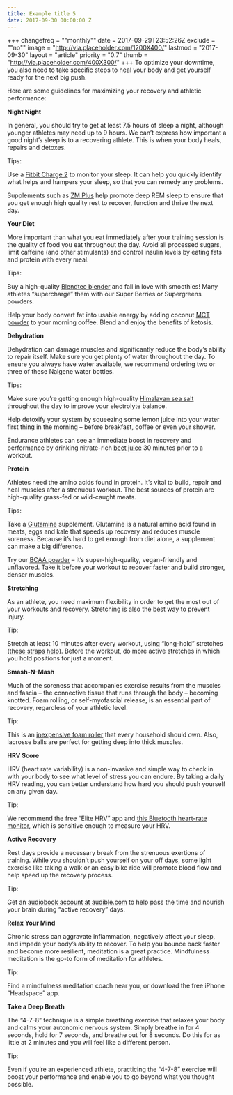 ```yaml
---
title: Example title 5
date: 2017-09-30 00:00:00 Z
---
```


+++
changefreq = "\"monthly\""
date = 2017-09-29T23:52:26Z
exclude = "\"no\""
image = "http://via.placeholder.com/1200X400/"
lastmod = "2017-09-30"
layout = "article"
priority = "0.7"
thumb = "http://via.placeholder.com/400X300/"
+++
To optimize your downtime, you also need to take specific steps to heal your body and get yourself ready for the next big push.

Here are some guidelines for maximizing your recovery and athletic performance:

**Night Night**

In general, you should try to get at least 7.5 hours of sleep a night, although younger athletes may need up to 9 hours. We can’t express how important a good night’s sleep is to a recovering athlete. This is when your body heals, repairs and detoxes.

Tips:

Use a [Fitbit Charge 2](https://www.amazon.com/gp/product/B01K9S260E/ref=as_li_tl?ie=UTF8&tag=a0d30946-20&camp=1789&creative=9325&linkCode=as2&creativeASIN=B01K9S260E&linkId=1056efde1b7b26265caa624f08c9cac9) to monitor your sleep. It can help you quickly identify what helps and hampers your sleep, so that you can remedy any problems.

Supplements such as [ZM Plus](https://www.amrapnutrition.com/products/zm-plus/) help promote deep REM sleep to ensure that you get enough high quality rest to recover, function and thrive the next day.

**Your Diet**

More important than what you eat immediately after your training session is the quality of food you eat throughout the day. Avoid all processed sugars, limit caffeine (and other stimulants) and control insulin levels by eating fats and protein with every meal.

Tips:

Buy a high-quality [Blendtec blender](https://www.amazon.com/gp/product/B000GIGZXM/ref=as_li_tl?ie=UTF8&tag=a0d30946-20&camp=1789&creative=9325&linkCode=as2&creativeASIN=B000GIGZXM&linkId=55dfa5e49fd54b289d10dfab5d64ef91) and fall in love with smoothies! Many athletes “supercharge” them with our Super Berries or Supergreens powders.

Help your body convert fat into usable energy by adding coconut [MCT powder](https://www.amrapnutrition.com/products/mct-powder/) to your morning coffee. Blend and enjoy the benefits of ketosis.

**Dehydration**

Dehydration can damage muscles and significantly reduce the body’s ability to repair itself. Make sure you get plenty of water throughout the day. To ensure you always have water available, we recommend ordering two or three of these Nalgene water bottles.

Tips:

Make sure you’re getting enough high-quality [Himalayan sea salt](https://www.amazon.com/gp/product/B00IZL255O/ref=as_li_tl?ie=UTF8&tag=a0d30946-20&camp=1789&creative=9325&linkCode=as2&creativeASIN=B00IZL255O&linkId=b659cd3e5dfd2bb35acc5eed3b346f91) throughout the day to improve your electrolyte balance.

Help detoxify your system by squeezing some lemon juice into your water first thing in the morning – before breakfast, coffee or even your shower.

Endurance athletes can see an immediate boost in recovery and performance by drinking nitrate-rich [beet juice](https://www.amrapnutrition.com/products/beet-nitrates/) 30 minutes prior to a workout.

**Protein**

Athletes need the amino acids found in protein. It’s vital to build, repair and heal muscles after a strenuous workout. The best sources of protein are high-quality grass-fed or wild-caught meats.

Tips:

Take a [Glutamine](https://www.amrapnutrition.com/products/glutamine/) supplement. Glutamine is a natural amino acid found in meats, eggs and kale that speeds up recovery and reduces muscle soreness. Because it’s hard to get enough from diet alone, a supplement can make a big difference.

Try our [BCAA powder](https://www.amrapnutrition.com/products/bcaa/) – it’s super-high-quality, vegan-friendly and unflavored. Take it before your workout to recover faster and build stronger, denser muscles.

**Stretching**

As an athlete, you need maximum flexibility in order to get the most out of your workouts and recovery. Stretching is also the best way to prevent injury.

Tip:

Stretch at least 10 minutes after every workout, using “long-hold” stretches ([these straps help](https://www.amazon.com/gp/product/B01A4CG3PE/ref=as_li_tl?ie=UTF8&tag=a0d30946-20&camp=1789&creative=9325&linkCode=as2&creativeASIN=B01A4CG3PE&linkId=5403df8997109ff7bea1abc10166b16f)). Before the workout, do more active stretches in which you hold positions for just a moment.

**Smash-N-Mash**

Much of the soreness that accompanies exercise results from the muscles and fascia – the connective tissue that runs through the body – becoming knotted. Foam rolling, or self-myofascial release, is an essential part of recovery, regardless of your athletic level.

Tip:

This is an [inexpensive foam roller](https://www.amazon.com/gp/product/B00XM2MRGI/ref=as_li_tl?ie=UTF8&tag=a0d30946-20&camp=1789&creative=9325&linkCode=as2&creativeASIN=B00XM2MRGI&linkId=a4052bc6cc9c37d8fe22486c3d784ee9) that every household should own. Also, lacrosse balls are perfect for getting deep into thick muscles.

**HRV Score**

HRV (heart rate variability) is a non-invasive and simple way to check in with your body to see what level of stress you can endure. By taking a daily HRV reading, you can better understand how hard you should push yourself on any given day.

Tip:

We recommend the free “Elite HRV” app and [this Bluetooth heart-rate monitor](https://www.amazon.com/gp/product/B007S088F4/ref=as_li_tl?ie=UTF8&tag=a0d30946-20&camp=1789&creative=9325&linkCode=as2&creativeASIN=B007S088F4&linkId=b30c5bda3f814ccbd9c9f60d4fe87dbc), which is sensitive enough to measure your HRV.

**Active Recovery**

Rest days provide a necessary break from the strenuous exertions of training. While you shouldn’t push yourself on your off days, some light exercise like taking a walk or an easy bike ride will promote blood flow and help speed up the recovery process.

Tip:

Get an [audiobook account at audible.com](https://www.amazon.com/gp/product/B00NB86OYE/ref=as_li_tl?ie=UTF8&tag=a0d30946-20&camp=1789&creative=9325&linkCode=as2&creativeASIN=B00NB86OYE&linkId=0b19120ab02641d4504556ebde2a1b75) to help pass the time and nourish your brain during “active recovery” days.

**Relax Your Mind**

Chronic stress can aggravate inflammation, negatively affect your sleep, and impede your body’s ability to recover. To help you bounce back faster and become more resilient, meditation is a great practice. Mindfulness meditation is the go-to form of meditation for athletes.

Tip:

Find a mindfulness meditation coach near you, or download the free iPhone “Headspace” app.

**Take a Deep Breath**

The “4-7-8” technique is a simple breathing exercise that relaxes your body and calms your autonomic nervous system. Simply breathe in for 4 seconds, hold for 7 seconds, and breathe out for 8 seconds. Do this for as little at 2 minutes and you will feel like a different person.

Tip:

Even if you’re an experienced athlete, practicing the “4-7-8” exercise will boost your performance and enable you to go beyond what you thought possible.